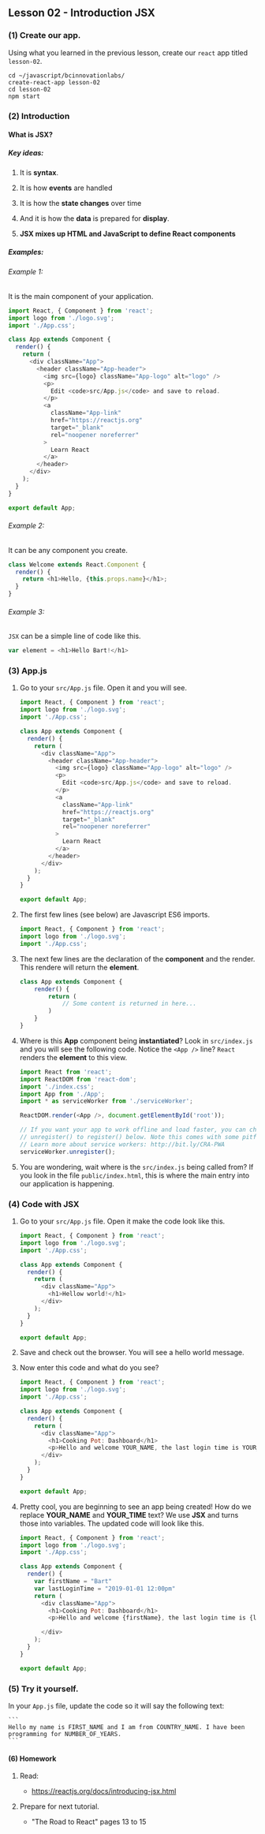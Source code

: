 ## Lesson 02 - Introduction JSX
### (1) Create our app.

Using what you learned in the previous lesson, create our ``react`` app titled ``lesson-02``.

  ```
  cd ~/javascript/bcinnovationlabs/
  create-react-app lesson-02
  cd lesson-02
  npm start
  ```

### (2) Introduction
#### What is JSX?

##### Key ideas:

1. It is **syntax**.

2. It is how **events** are handled

3. It is how the **state changes** over time

3. And it is how the **data** is prepared for **display**.

4. **JSX mixes up HTML and JavaScript to define React components**

##### Examples:
###### Example 1:
It is the main component of your application.

```js
import React, { Component } from 'react';
import logo from './logo.svg';
import './App.css';

class App extends Component {
  render() {
    return (
      <div className="App">
        <header className="App-header">
          <img src={logo} className="App-logo" alt="logo" />
          <p>
            Edit <code>src/App.js</code> and save to reload.
          </p>
          <a
            className="App-link"
            href="https://reactjs.org"
            target="_blank"
            rel="noopener noreferrer"
          >
            Learn React
          </a>
        </header>
      </div>
    );
  }
}

export default App;
```

###### Example 2:
It can be any component you create.

```js
class Welcome extends React.Component {
  render() {
    return <h1>Hello, {this.props.name}</h1>;
  }
}
```

###### Example 3:
``JSX`` can be a simple line of code like this.

```js
var element = <h1>Hello Bart!</h1>
```


### (3) App.js

1. Go to your ``src/App.js`` file. Open it and you will see.

    ```js
    import React, { Component } from 'react';
    import logo from './logo.svg';
    import './App.css';

    class App extends Component {
      render() {
        return (
          <div className="App">
            <header className="App-header">
              <img src={logo} className="App-logo" alt="logo" />
              <p>
                Edit <code>src/App.js</code> and save to reload.
              </p>
              <a
                className="App-link"
                href="https://reactjs.org"
                target="_blank"
                rel="noopener noreferrer"
              >
                Learn React
              </a>
            </header>
          </div>
        );
      }
    }

    export default App;
    ```

2. The first few lines (see below) are Javascript ES6 imports.

    ```js
    import React, { Component } from 'react';
    import logo from './logo.svg';
    import './App.css';
    ```

3. The next few lines are the declaration of the **component** and the render. This rendere will return the **element**.

    ```js
    class App extends Component {
        render() {
            return (
                // Some content is returned in here...
            )
        }
    }
    ```

4. Where is this **App** component being **instantiated**? Look in ``src/index.js`` and you will see the following code. Notice the ``<App />`` line? ``React`` renders the **element** to this view.

    ```js
    import React from 'react';
    import ReactDOM from 'react-dom';
    import './index.css';
    import App from './App';
    import * as serviceWorker from './serviceWorker';

    ReactDOM.render(<App />, document.getElementById('root'));

    // If you want your app to work offline and load faster, you can change
    // unregister() to register() below. Note this comes with some pitfalls.
    // Learn more about service workers: http://bit.ly/CRA-PWA
    serviceWorker.unregister();
    ```

5. You are wondering, wait where is the ``src/index.js`` being called from? If you look in the file ``public/index.html``, this is where the main entry into our application is happening.

### (4) Code with JSX

1. Go to your ``src/App.js`` file. Open it make the code look like this.

    ```js
    import React, { Component } from 'react';
    import logo from './logo.svg';
    import './App.css';

    class App extends Component {
      render() {
        return (
          <div className="App">
            <h1>Hellow world!</h1>
          </div>
        );
      }
    }

    export default App;
    ```

2. Save and check out the browser. You will see a hello world message.

3. Now enter this code and what do you see?

    ```js
    import React, { Component } from 'react';
    import logo from './logo.svg';
    import './App.css';

    class App extends Component {
      render() {
        return (
          <div className="App">
            <h1>Cooking Pot: Dashboard</h1>
            <p>Hello and welcome YOUR_NAME, the last login time is YOUR_TIME.</p>
          </div>
        );
      }
    }

    export default App;
    ```

4. Pretty cool, you are beginning to see an app being created! How do we replace **YOUR_NAME** and **YOUR_TIME** text? We use **JSX** and turns those into variables. The updated code will look like this.

    ```js
    import React, { Component } from 'react';
    import logo from './logo.svg';
    import './App.css';

    class App extends Component {
      render() {
        var firstName = "Bart"
        var lastLoginTime = "2019-01-01 12:00pm"
        return (
          <div className="App">
            <h1>Cooking Pot: Dashboard</h1>
            <p>Hello and welcome {firstName}, the last login time is {lastLoginTime}.</p>

          </div>
        );
      }
    }

    export default App;
    ```

### (5) Try it yourself.

In your ``App.js`` file, update the code so it will say the following text:

    ```
    Hello my name is FIRST_NAME and I am from COUNTRY_NAME. I have been programming for NUMBER_OF_YEARS.
    ```

#### (6) Homework

1. Read:

    * https://reactjs.org/docs/introducing-jsx.html

2. Prepare for next tutorial.

    * "The Road to React" pages 13 to 15
